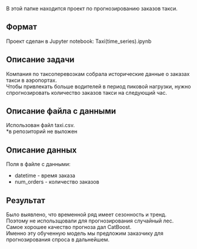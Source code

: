 В этой папке находится проект по прогнозированию заказов такси.

## Формат

Проект сделан в Jupyter notebook: Taxi(time_series).ipynb

## Описание задачи

Компания по таксоперевозкам собрала исторические данные о заказах такси в аэропортах.\
Чтобы привлекать больше водителей в период пиковой нагрузки, нужно спрогнозировать количество заказов такси на следующий час.

## Описание файла с данными

Использован файл taxi.csv.\
*в репозиторий не выложен

## Описание данных

Поля в файле с данными:
- datetime - время заказа
- num_orders - количество заказов

## Результат

Было выявлено, что временной ряд имеет сезонность и тренд.\
Поэтому не использщовали для прогнозирования случайный лес.\
Самое хорошее качество прогноза дал CatBoost.\
Именно эту обученную модель мы предложим заказчику для прогнозирования спроса в дальнейшем.
